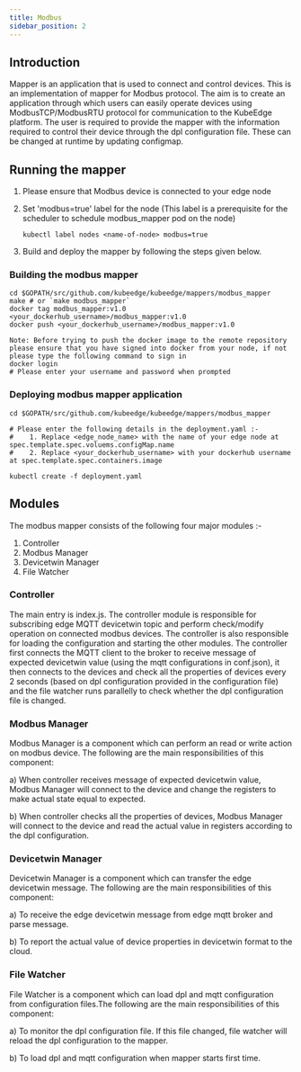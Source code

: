 ```yaml
---
title: Modbus
sidebar_position: 2
---
```

## Introduction

Mapper is an application that is used to connect and control devices. This is an implementation of mapper for
Modbus protocol. The aim is to create an application through which users can easily operate devices using ModbusTCP/ModbusRTU protocol for communication to the KubeEdge platform. The user is required to provide the mapper with the information required to control their device through the dpl configuration file. These can be changed at runtime by updating configmap.

## Running the mapper

  1. Please ensure that Modbus device is connected to your edge node
  2. Set 'modbus=true' label for the node (This label is a prerequisite for the scheduler to schedule modbus_mapper pod on the node)

      ```shell
      kubectl label nodes <name-of-node> modbus=true
      ```

  3. Build and deploy the mapper by following the steps given below.

### Building the modbus mapper

 ```shell
cd $GOPATH/src/github.com/kubeedge/kubeedge/mappers/modbus_mapper
make # or `make modbus_mapper`
docker tag modbus_mapper:v1.0 <your_dockerhub_username>/modbus_mapper:v1.0
docker push <your_dockerhub_username>/modbus_mapper:v1.0

Note: Before trying to push the docker image to the remote repository please ensure that you have signed into docker from your node, if not please type the following command to sign in
 docker login
 # Please enter your username and password when prompted
 ```

### Deploying modbus mapper application

```shell
cd $GOPATH/src/github.com/kubeedge/kubeedge/mappers/modbus_mapper

# Please enter the following details in the deployment.yaml :-
#    1. Replace <edge_node_name> with the name of your edge node at spec.template.spec.voluems.configMap.name
#    2. Replace <your_dockerhub_username> with your dockerhub username at spec.template.spec.containers.image

kubectl create -f deployment.yaml
```

## Modules

The modbus mapper consists of the following four major modules :-

 1. Controller
 2. Modbus Manager
 3. Devicetwin Manager
 4. File Watcher

### Controller

 The main entry is index.js. The controller module is responsible for subscribing edge MQTT devicetwin topic and perform check/modify operation on connected modbus devices. The controller is also responsible for loading the configuration and starting the other modules. The controller first connects the MQTT client to the broker to receive message of expected devicetwin value (using the mqtt configurations in conf.json), it then connects to the devices and check all the properties of devices every 2 seconds (based on dpl configuration provided in the configuration file) and the file watcher runs parallelly to check whether the dpl configuration file is changed.

### Modbus Manager

 Modbus Manager is a component which can perform an read or write action on modbus device. The following are the main responsibilities of this component:

 a) When controller receives message of expected devicetwin value, Modbus Manager will connect to the device and change the registers to make actual state equal to expected.

 b) When controller checks all the properties of devices, Modbus Manager will connect to the device and read the actual value in registers according to the dpl configuration.

### Devicetwin Manager

 Devicetwin Manager is a component which can transfer the edge devicetwin message. The following are the main responsibilities of this component:

 a) To receive the edge devicetwin message from edge mqtt broker and parse message.

 b) To report the actual value of device properties in devicetwin format to the cloud.

### File Watcher

 File Watcher is a component which can load dpl and mqtt configuration from configuration files.The following are the main responsibilities of this component:
 
 a) To monitor the dpl configuration file. If this file changed, file watcher will reload the dpl configuration to the mapper.

 b) To load dpl and mqtt configuration when mapper starts first time.
